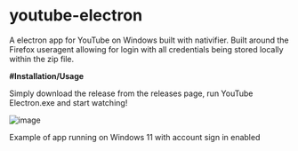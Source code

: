 # youtube-electron
A electron app for YouTube on Windows built with nativifier. 
Built around the Firefox useragent allowing for login with all credentials being stored locally within the zip file.

**#Installation/Usage**



Simply download the release from the releases page, run YouTube Electron.exe and start watching!





![image](https://user-images.githubusercontent.com/19805594/200232880-b2d16d20-54ba-4070-b8dc-925ee048a235.png)



Example of app running on Windows 11 with account sign in enabled
